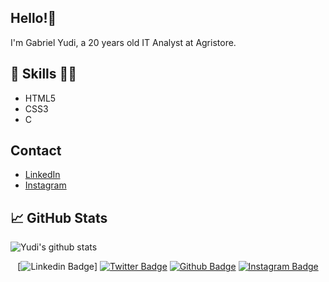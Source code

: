## Hello!👋
I'm Gabriel Yudi, a 20 years old IT Analyst at Agristore.
## 💼 Skills 👨‍💻
- HTML5
- CSS3
- C

## Contact
- [LinkedIn](https://www.linkedin.com/in/gabrielyudi)
- [Instagram](https://www.instagram.com/yudistation)

## 📈 GitHub Stats

![Yudi's github stats](https://github-readme-stats.vercel.app/api?username=yudistation&show_icons=true&theme=material-palenight)

<div align="center">
  
[![Linkedin Badge](https://www.linkedin.com/in/gabrielyudi/)]
[![Twitter Badge](https://img.shields.io/badge/@yudistation-1ca0f1?style=flat&labelColor=1ca0f1&logo=twitter&logoColor=white&link=https://twitter.com/yudistation)](https://twitter.com/yudistation)
[![Github Badge](https://img.shields.io/badge/yudistation-24292e?style=flat&logo=Github&logoColor=white&link=https://github.com/yudistation)](https://github.com/yudistation)
[![Instagram Badge](https://img.shields.io/badge/-yudistation-e4405f?style=flat-square&labelColor=f94877&logo=instagram&logoColor=white&link=https://https://www.instagram.com/savio_nascimento_/)](https://www.instagram.com/yudistation/)

</div>
  
<!---
yudistation/yudistation is a ✨ special ✨ repository because its `README.md` (this file) appears on your GitHub profile.
You can click the Preview link to take a look at your changes.
--->
